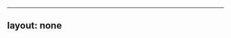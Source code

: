 ---
layout: none
-----

<RedoclyAPIBlock src="/firefly-services/docs/photoshop_applyPsdEdits.json" width="600px" disableSidebar hideTryItPanel />
